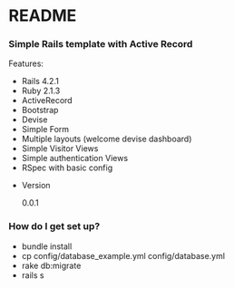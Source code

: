 # README #

### Simple Rails template with Active Record ###

Features:

 - Rails 4.2.1
 - Ruby 2.1.3
 - ActiveRecord
 - Bootstrap
 - Devise
 - Simple Form
 - Multiple layouts (welcome devise dashboard)
 - Simple Visitor Views 
 - Simple authentication Views
 - RSpec with basic config

* Version

  0.0.1

### How do I get set up? ###

* bundle install
* cp config/database_example.yml config/database.yml
* rake db:migrate
* rails s






